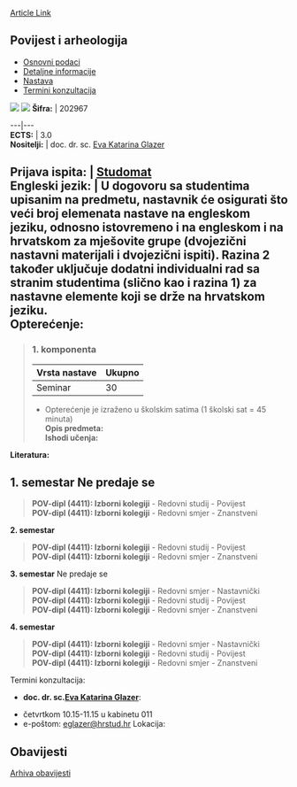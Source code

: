 [Article Link](https://www.fhs.hr/predmet/pia_d)

## Povijest i arheologija
  * [Osnovni podaci](https://www.fhs.hr/predmet/pia_d#v1id-904853_88866_1_0 "Osnovni podaci")
  * [Detaljne informacije](https://www.fhs.hr/predmet/pia_d#v1id-904853_88866_1_1 "Detaljne informacije")
  * [Nastava](https://www.fhs.hr/predmet/pia_d#v1id-904853_88866_1_2 "Nastava")
  * [Termini konzultacija](https://www.fhs.hr/predmet/pia_d#v1id-904853_88866_1_3 "Termini konzultacija")


[![](https://www.fhs.hr/img/flags/gif/hr.gif)](https://www.fhs.hr/predmet/pia_d) [![](https://www.fhs.hr/img/flags/gif/gb.gif)](https://www.fhs.hr/en/course/haa_b)
**Šifra:** |  202967  
  
---|---  
**ECTS:** |  3.0   
**Nositelji:** |  doc. dr. sc. [Eva Katarina Glazer](https://www.fhs.hr/djelatnik/eva_katarina.glazer)   
  
**Prijava ispita:** |  [Studomat](http://www.isvu.hr/studomat)  
**Engleski jezik:** |  U dogovoru sa studentima upisanim na predmetu, nastavnik će osigurati što veći broj elemenata nastave na engleskom jeziku, odnosno istovremeno i na engleskom i na hrvatskom za mješovite grupe (dvojezični nastavni materijali i dvojezični ispiti). Razina 2 također uključuje dodatni individualni rad sa stranim studentima (slično kao i razina 1) za nastavne elemente koji se drže na hrvatskom jeziku.   
**Opterećenje:**  
---  
> ### 1. komponenta
> | Vrsta nastave | Ukupno  
> ---|---  
> Seminar | 30  
> * Opterećenje je izraženo u školskim satima (1 školski sat = 45 minuta)   
**Opis predmeta:**  
> **Ishodi učenja:**  

  
**Literatura:**  

  
**1. semestar** Ne predaje se  
---  
> **POV-dipl (4411): Izborni kolegiji** - Redovni studij - Povijest  
>  **POV-dipl (4411): Izborni kolegiji** - Redovni smjer - Znanstveni  
>   
  
**2. semestar**  
> **POV-dipl (4411): Izborni kolegiji** - Redovni studij - Povijest  
>  **POV-dipl (4411): Izborni kolegiji** - Redovni smjer - Znanstveni  
>   
  
**3. semestar** Ne predaje se  
> **POV-dipl (4411): Izborni kolegiji** - Redovni smjer - Nastavnički  
>  **POV-dipl (4411): Izborni kolegiji** - Redovni studij - Povijest  
>  **POV-dipl (4411): Izborni kolegiji** - Redovni smjer - Znanstveni  
>   
  
**4. semestar**  
> **POV-dipl (4411): Izborni kolegiji** - Redovni smjer - Nastavnički  
>  **POV-dipl (4411): Izborni kolegiji** - Redovni studij - Povijest  
>  **POV-dipl (4411): Izborni kolegiji** - Redovni smjer - Znanstveni  
>   
Termini konzultacija: 
  * **doc. dr. sc.[Eva Katarina Glazer](https://www.fhs.hr/djelatnik/eva_katarina.glazer)**: 
- četvrtkom 10.15-11.15 u kabinetu 011
- e-poštom: eglazer@hrstud.hr
Lokacija: 


## Obavijesti
[Arhiva obavijesti](https://www.fhs.hr/predmet/pia_d?@=218cu#news_116927 "Arhiva obavijesti")
